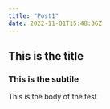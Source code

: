 ```yaml
---
title: "Post1"
date: 2022-11-01T15:48:36Z
---
```


## This is the title
### This is the subtile

This is the body of the test
